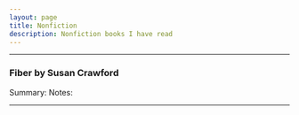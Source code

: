 ```yaml
---
layout: page
title: Nonfiction
description: Nonfiction books I have read
---
```


---

### Fiber by Susan Crawford
Summary: 
Notes: 

---
